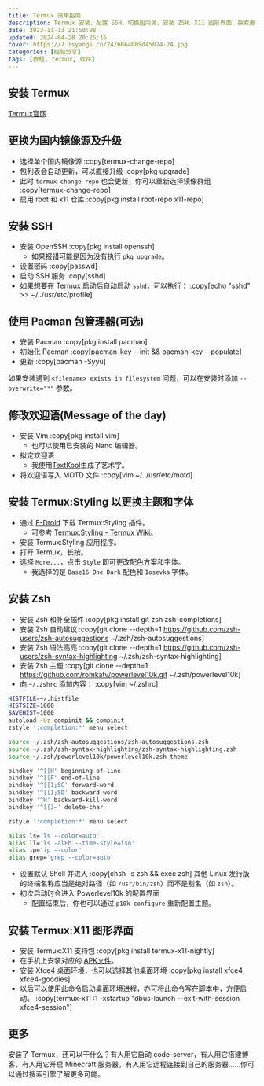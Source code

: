 ```yaml
---
title: Termux 简单指南
description: Termux 安装、配置 SSH，切换国内源，安装 ZSH、X11 图形界面，探索更多可能性。
date: 2023-11-13 21:50:08
updated: 2024-04-28 20:25:16
cover: https://7.isyangs.cn/24/6664009d45024-24.jpg
categories: [经验分享]
tags: [教程, termux, 软件]
---
```


## 安装 Termux

[Termux官网](https://termux.dev/cn/)

## 更换为国内镜像源及升级

- 选择单个国内镜像源
  :copy[termux-change-repo]
- 包列表会自动更新，可以直接升级
  :copy[pkg upgrade]
- 此时 `termux-change-repo` 也会更新，你可以重新选择镜像群组
  :copy[termux-change-repo]
- 启用 root 和 x11 仓库
  :copy[pkg install root-repo x11-repo]

## 安装 SSH

- 安装 OpenSSH
  :copy[pkg install openssh]
  - 如果报错可能是因为没有执行 `pkg upgrade`。
- 设置密码
  :copy[passwd]
- 启动 SSH 服务
  :copy[sshd]
- 如果想要在 Termux 启动后自动启动 `sshd`，可以执行：
  :copy[echo "sshd" >> ~/../usr/etc/profile]

## 使用 Pacman 包管理器(可选)

- 安装 Pacman
  :copy[pkg install pacman]
- 初始化 Pacman
  :copy[pacman-key --init && pacman-key --populate]
- 更新
  :copy[pacman -Syyu]

如果安装遇到 `<filename> exists in filesystem` 问题，可以在安装时添加 `--overwrite="*"` 参数。

## 修改欢迎语(Message of the day)

- 安装 Vim
  :copy[pkg install vim]
  - 也可以使用已安装的 Nano 编辑器。
- 拟定欢迎语
  - 我使用[TextKool](https://textkool.com/en/ascii-art-generator?font=ANSI%20Shadow)生成了艺术字。
- 将欢迎语写入 MOTD 文件
  :copy[vim ~/../usr/etc/motd]

## 安装 Termux:Styling 以更换主题和字体

- 通过 [F-Droid](https://f-droid.org/packages/com.termux.styling/) 下载 Termux:Styling 插件。
  - 可参考 [Termux:Styling - Termux Wiki](https://wiki.termux.com/wiki/Termux:Styling)。
- 安装 Termux:Styling 应用程序。
- 打开 Termux，长按。
- 选择 `More...`，点击 `Style` 即可更改配色方案和字体。
  - 我选择的是 `Base16 One Dark` 配色和 `Iosevka` 字体。

## 安装 Zsh

- 安装 Zsh 和补全插件
  :copy[pkg install git zsh zsh-completions]
- 安装 Zsh 自动建议
  :copy[git clone --depth=1 https://github.com/zsh-users/zsh-autosuggestions ~/.zsh/zsh-autosuggestions]
- 安装 Zsh 语法高亮
  :copy[git clone --depth=1 https://github.com/zsh-users/zsh-syntax-highlighting ~/.zsh/zsh-syntax-highlighting]
- 安装 Zsh 主题
  :copy[git clone --depth=1 https://github.com/romkatv/powerlevel10k.git ~/.zsh/powerlevel10k]
- 向 `~/.zshrc` 添加内容：
  :copy[vim ~/.zshrc]

```sh [~/.zshrc]
HISTFILE=~/.histfile
HISTSIZE=1000
SAVEHIST=1000
autoload -Uz compinit && compinit
zstyle ':completion:*' menu select

source ~/.zsh/zsh-autosuggestions/zsh-autosuggestions.zsh
source ~/.zsh/zsh-syntax-highlighting/zsh-syntax-highlighting.zsh
source ~/.zsh/powerlevel10k/powerlevel10k.zsh-theme

bindkey '^[[H' beginning-of-line
bindkey '^[[F' end-of-line
bindkey '^[[1;5C' forward-word
bindkey '^[[1;5D' backward-word
bindkey '^H' backward-kill-word
bindkey '^[[3~' delete-char

zstyle ':completion:*' menu select

alias ls='ls --color=auto'
alias ll='ls -alFh --time-style=iso'
alias ip='ip --color'
alias grep='grep --color=auto'
```

- 设置默认 Shell 并进入
  :copy[chsh -s zsh && exec zsh]
  其他 Linux 发行版的终端名称应当是绝对路径（如 `/usr/bin/zsh`）而不是别名（如 `zsh`）。
- 初次启动时会进入 Powerlevel10k 的配置界面
  - 配置结束后，你也可以通过 `p10k configure` 重新配置主题。

## 安装 Termux:X11 图形界面

- 安装 Termux:X11 支持包
  :copy[pkg install termux-x11-nightly]
- 在手机上安装对应的 [APK文件](https://github.com/termux/termux-x11/releases/tag/nightly)。
- 安装 Xfce4 桌面环境，也可以选择其他桌面环境
  :copy[pkg install xfce4 xfce4-goodies]
- 以后可以使用此命令启动桌面环境进程，亦可将此命令写在脚本中，方便启动。
  :copy[termux-x11 :1 -xstartup "dbus-launch --exit-with-session xfce4-session"]

## 更多

安装了 Termux，还可以干什么？有人用它启动 code-server，有人用它搭建博客，有人用它开启 Minecraft 服务器，有人用它远程连接到自己的服务器……你可以通过搜索引擎了解更多可能。
